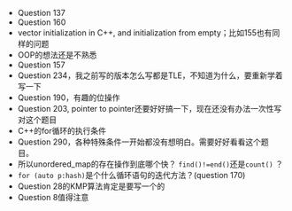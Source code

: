 - Question 137
- Question 160
- vector initialization in C++, and initialization from empty；比如155也有同样的问题
- OOP的想法还是不熟悉
- Question 157
- Question 234，我之前写的版本怎么写都是TLE，不知道为什么，要重新学着写一下
- Question 190，有趣的位操作
- Question 203, pointer to pointer还要好好搞一下，现在还没有办法一次性写对这个题目
- C++的for循环的执行条件
- Question 290，各种特殊条件一开始都没有想明白。需要好好看看这个题目。
- 所以unordered_map的存在操作到底哪个快？ `find()!=end()`还是`count()` ？
- `for (auto p:hash)`是个什么循环语句的迭代方法？(question 170)
- Question 28的KMP算法肯定是要写一个的
- Question 8值得注意